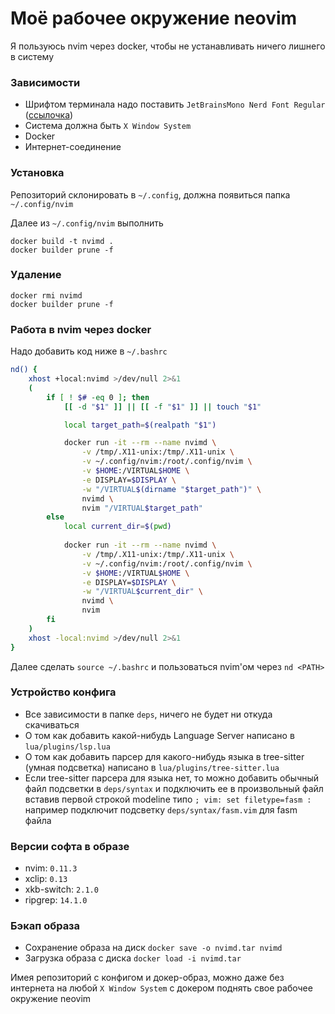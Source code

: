 # Моё рабочее окружение neovim

Я пользуюсь nvim через docker, чтобы не устанавливать ничего лишнего в систему

### Зависимости

- Шрифтом терминала надо поставить `JetBrainsMono Nerd Font Regular` ([ссылочка](https://www.nerdfonts.com/font-downloads))
- Система должна быть `X Window System`
- Docker
- Интернет-соединение

### Установка

Репозиторий склонировать в `~/.config`, должна появиться папка `~/.config/nvim`

Далее из `~/.config/nvim` выполнить

```
docker build -t nvimd .
docker builder prune -f
```

### Удаление 

```
docker rmi nvimd
docker builder prune -f
```

### Работа в nvim через docker

Надо добавить код ниже в `~/.bashrc`

```bash
nd() {
    xhost +local:nvimd >/dev/null 2>&1
    (
        if [ ! $# -eq 0 ]; then
            [[ -d "$1" ]] || [[ -f "$1" ]] || touch "$1"

            local target_path=$(realpath "$1")

            docker run -it --rm --name nvimd \
                -v /tmp/.X11-unix:/tmp/.X11-unix \
                -v ~/.config/nvim:/root/.config/nvim \
                -v $HOME:/VIRTUAL$HOME \
                -e DISPLAY=$DISPLAY \
                -w "/VIRTUAL$(dirname "$target_path")" \
                nvimd \
                nvim "/VIRTUAL$target_path"
        else
            local current_dir=$(pwd)
            
            docker run -it --rm --name nvimd \
                -v /tmp/.X11-unix:/tmp/.X11-unix \
                -v ~/.config/nvim:/root/.config/nvim \
                -v $HOME:/VIRTUAL$HOME \
                -e DISPLAY=$DISPLAY \
                -w "/VIRTUAL$current_dir" \
                nvimd \
                nvim
        fi
    )
    xhost -local:nvimd >/dev/null 2>&1
}
```

Далее сделать `source ~/.bashrc` и пользоваться nvim'ом через `nd <PATH>`

### Устройство конфига

- Все зависимости в папке `deps`, ничего не будет ни откуда скачиваться
- О том как добавить какой-нибудь Language Server написано в `lua/plugins/lsp.lua`
- О том как добавить парсер для какого-нибудь языка в tree-sitter (умная подсветка) написано в `lua/plugins/tree-sitter.lua`
- Если tree-sitter парсера для языка нет, то можно добавить обычный файл подсветки в `deps/syntax` и подключить ее в произвольный файл вставив первой строкой modeline типо `; vim: set filetype=fasm :` например подключит подсветку `deps/syntax/fasm.vim` для fasm файла

### Версии софта в образе

- nvim: `0.11.3`
- xclip: `0.13`
- xkb-switch: `2.1.0`
- ripgrep: `14.1.0`

### Бэкап образа

- Сохранение образа на диск `docker save -o nvimd.tar nvimd`
- Загрузка образа с диска `docker load -i nvimd.tar`

Имея репозиторий с конфигом и докер-образ, можно даже без интернета на любой `X Window System` с докером поднять свое рабочее окружение neovim 
